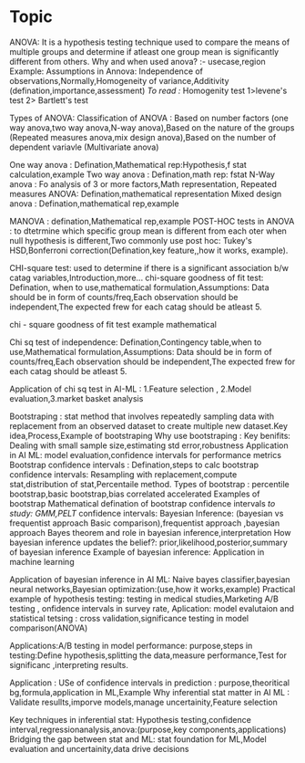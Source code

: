 # Topic
ANOVA: It is a hypothesis testing technique used to compare the means of multiple groups and determine if atleast one group mean is significantly different from others.
Why and when used anova? :- usecase,region
Example: 
Assumptions in Annova: Independence of observations,Normally,Homogeneity of variance,Additivity (defination,importance,assessment)
*To read :* Homogenity test 1>levene's test 2> Bartlett's test

Types of ANOVA: Classification of ANOVA : Based on number factors (one way anova,two way anova,N-way anova),Based on the nature of the groups (Repeated measures anova,mix design anova),Based
on the number of dependent variavle (Multivariate anova)

One way anova : Defination,Mathematical rep:Hypothesis,f stat calculation,example
Two way anova : Defination,math rep: fstat
N-Way anova : Fo analysis of 3 or more factors,Math representation,
Repeated measures ANOVA: Defination,mathematical representation
Mixed design anova : Defination,mathematical rep,example

MANOVA : defination,Mathematical rep,example
POST-HOC tests in ANOVA : to dtetrmine which specific group mean is different from each oter when null hypothesis is different,Two commonly use post hoc: Tukey's HSD,Bonferroni correction(Defination,key feature,,how it works,
example).

CHI-square test: used to determine if there is a significant association b/w catag variables,Introduction,more...
chi-square goodness of fit test: Defination, when to use,mathematical formulation,Assumptions: Data should be in form of counts/freq,Each observation should be independent,The expected frew
for each catag should be atleast 5.

chi - square goodness of fit test example mathematical

Chi sq test of independence: Defination,Contingency table,when to use,Mathematical formulation,Assumptions: Data should be in form of counts/freq,Each observation should be independent,The expected frew
for each catag should be atleast 5.

Application of chi sq test in AI-ML : 1.Feature selection , 2.Model evaluation,3.market basket analysis

Bootstraping : stat method that involves repeatedly sampling data with replacement from an observed dataset to create multiple new dataset.Key idea,Process,Example of bootstraping
Why use bootstraping : Key benifits: Dealing with small sample size,estimating std error,robustness
Application in AI ML:  model evaluation,confidence intervals for performance metrics
Bootstrap confidence intervals : Defination,steps to calc bootstrap confidence intervals: Resampling with replacement,compute stat,distribution of stat,Percentaile method.
Types of  bootstrap : percentile bootstrap,basic bootstrap,bias correlated accelerated
Examples of bootstrap
Mathematical defination of bootstrap confidence intervals
*to study: GMM,PELT*
confidence intervals:
Bayesian Inference: (bayesian vs frequentist approach Basic comparison),frequentist approach ,bayesian approach
Bayes theorem and role in bayesian inference,interpretation
How bayesian inference updates the belief?: prior,likelihood,posterior,summary of bayesian inference
Example of bayesian inference: Application in machine learning

Application of bayesian inference in AI ML: Naive bayes classifier,bayesian neural networks,Bayesian optimization:(use,how it works,example)
Practical example of hypothesis testing: testing in medical studies,Marketing A/B testing , onfidence intervals in survey rate,
Aplication: model evalutaion and statistical tetsing : cross validation,significance testing in model comparison(ANOVA)

Applications:A/B testing in model performance: purpose,steps in testing:Define hypothesis,splitting the data,measure performance,Test for
significanc ,interpreting results.

Application : USe of confidence intervals in prediction : purpose,theoritical bg,formula,application in ML,Example
Why inferential stat matter in AI ML : Validate resullts,imporve models,manage uncertainity,Feature selection

Key techniques in inferential stat: Hypothesis testing,confidence interval,regressionanalysis,anova:(purpose,key components,applications)
Bridging the gap between stat and ML: stat foundation for ML,Model evaluation and uncertainity,data drive decisions







